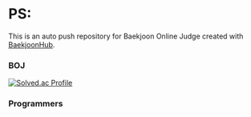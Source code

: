 # PS: 
This is an auto push repository for Baekjoon Online Judge created with [BaekjoonHub](https://github.com/BaekjoonHub/BaekjoonHub).

### BOJ
[![Solved.ac Profile](http://mazassumnida.wtf/api/v2/generate_badge?boj=eastlight82)](https://solved.ac/eastlight82/)

### Programmers
